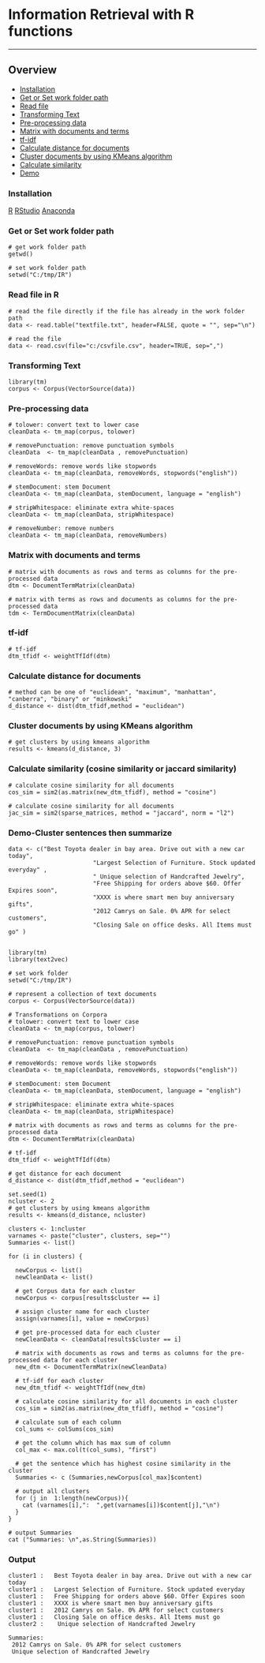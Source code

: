 # **Information Retrieval with R functions**
***
## Overview
* [Installation](#installation)
* [Get or Set work folder path](#get-or-set-work-folder-path)
* [Read file](#read-file-in-r)
* [Transforming Text](#transforming-text)
* [Pre-processing data](#pre-processing-data)
* [Matrix with documents and terms](#matrix-with-documents-and-terms)
* [tf-idf](#tf-idf)
* [Calculate distance for documents](#calculate-distance-for-documents)
* [Cluster documents by using KMeans algorithm](#cluster-documents-by-using-kmeans-algorithm)
* [Calculate similarity](#calculate-similarity-cosine-similarity-or-jaccard-similarity)
* [Demo](#demo-cluster-sentences-then-summarize)
### Installation
[R](https://cran.r-project.org/)
[RStudio](https://www.rstudio.com/)
[Anaconda](https://www.anaconda.com/download/)
### Get or Set work folder path
```
# get work folder path
getwd()

# set work folder path
setwd("C:/tmp/IR")
```
### Read file in R
```
# read the file directly if the file has already in the work folder path
data <- read.table("textfile.txt", header=FALSE, quote = "", sep="\n")

# read the file
data <- read.csv(file="c:/csvfile.csv", header=TRUE, sep=",")
```
### Transforming Text
```
library(tm)  
corpus <- Corpus(VectorSource(data))
```
### Pre-processing data
```
# tolower: convert text to lower case
cleanData <- tm_map(corpus, tolower)

# removePunctuation: remove punctuation symbols
cleanData  <- tm_map(cleanData , removePunctuation)

# removeWords: remove words like stopwords
cleanData <- tm_map(cleanData, removeWords, stopwords("english"))

# stemDocument: stem Document
cleanData <- tm_map(cleanData, stemDocument, language = "english")

# stripWhitespace: eliminate extra white-spaces
cleanData <- tm_map(cleanData, stripWhitespace)

# removeNumber: remove numbers
cleanData <- tm_map(cleanData, removeNumbers)
```
### Matrix with documents and terms
```
# matrix with documents as rows and terms as columns for the pre-processed data
dtm <- DocumentTermMatrix(cleanData)

# matrix with terms as rows and documents as columns for the pre-processed data
tdm <- TermDocumentMatrix(cleanData)
```
### tf-idf
```
# tf-idf
dtm_tfidf <- weightTfIdf(dtm)
```
### Calculate distance for documents
```
# method can be one of "euclidean", "maximum", "manhattan", "canberra", "binary" or "minkowski"
d_distance <- dist(dtm_tfidf,method = "euclidean")
```
### Cluster documents by using KMeans algorithm
```
# get clusters by using kmeans algorithm
results <- kmeans(d_distance, 3)
```
### Calculate similarity (cosine similarity or jaccard similarity)
```
# calculate cosine similarity for all documents
cos_sim = sim2(as.matrix(new_dtm_tfidf), method = "cosine")

# calculate cosine similarity for all documents
jac_sim = sim2(sparse_matrices, method = "jaccard", norm = "l2")
```
### Demo-Cluster sentences then summarize
```
data <- c("Best Toyota dealer in bay area. Drive out with a new car today",
                        "Largest Selection of Furniture. Stock updated everyday" , 
                        " Unique selection of Handcrafted Jewelry",
                        "Free Shipping for orders above $60. Offer Expires soon",
                        "XXXX is where smart men buy anniversary gifts",
                        "2012 Camrys on Sale. 0% APR for select customers",
                        "Closing Sale on office desks. All Items must go" )


library(tm)
library(text2vec)

# set work folder
setwd("C:/tmp/IR")

# represent a collection of text documents
corpus <- Corpus(VectorSource(data))

# Transformations on Corpora
# tolower: convert text to lower case
cleanData <- tm_map(corpus, tolower)

# removePunctuation: remove punctuation symbols
cleanData  <- tm_map(cleanData , removePunctuation)

# removeWords: remove words like stopwords
cleanData <- tm_map(cleanData, removeWords, stopwords("english"))

# stemDocument: stem Document
cleanData <- tm_map(cleanData, stemDocument, language = "english")

# stripWhitespace: eliminate extra white-spaces
cleanData <- tm_map(cleanData, stripWhitespace)

# matrix with documents as rows and terms as columns for the pre-processed data
dtm <- DocumentTermMatrix(cleanData)

# tf-idf
dtm_tfidf <- weightTfIdf(dtm)

# get distance for each document
d_distance <- dist(dtm_tfidf,method = "euclidean")

set.seed(1)
ncluster <- 2
# get clusters by using kmeans algorithm
results <- kmeans(d_distance, ncluster)

clusters <- 1:ncluster
varnames <- paste("cluster", clusters, sep="")
Summaries <- list()

for (i in clusters) {
  
  newCorpus <- list()
  newCleanData <- list()
  
  # get Corpus data for each cluster
  newCorpus <- corpus[results$cluster == i]
  
  # assign cluster name for each cluster
  assign(varnames[i], value = newCorpus)
  
  # get pre-processed data for each cluster
  newCleanData <- cleanData[results$cluster == i]
  
  # matrix with documents as rows and terms as columns for the pre-processed data for each cluster
  new_dtm <- DocumentTermMatrix(newCleanData)
  
  # tf-idf for each cluster
  new_dtm_tfidf <- weightTfIdf(new_dtm)
  
  # calculate cosine similarity for all documents in each cluster
  cos_sim = sim2(as.matrix(new_dtm_tfidf), method = "cosine")
  
  # calculate sum of each column
  col_sums <- colSums(cos_sim)
  
  # get the column which has max sum of column
  col_max <- max.col(t(col_sums), "first")
  
  # get the sentence which has highest cosine similarity in the cluster
  Summaries <- c (Summaries,newCorpus[col_max]$content)
  
  # output all clusters
  for (j in  1:length(newCorpus)){
    cat (varnames[i],":  ",get(varnames[i])$content[j],"\n")
  }
}

# output Summaries
cat ("Summaries: \n",as.String(Summaries))
```
### Output
```
cluster1 :   Best Toyota dealer in bay area. Drive out with a new car today 
cluster1 :   Largest Selection of Furniture. Stock updated everyday 
cluster1 :   Free Shipping for orders above $60. Offer Expires soon 
cluster1 :   XXXX is where smart men buy anniversary gifts 
cluster1 :   2012 Camrys on Sale. 0% APR for select customers 
cluster1 :   Closing Sale on office desks. All Items must go 
cluster2 :    Unique selection of Handcrafted Jewelry 

Summaries: 
 2012 Camrys on Sale. 0% APR for select customers
 Unique selection of Handcrafted Jewelry 
```

